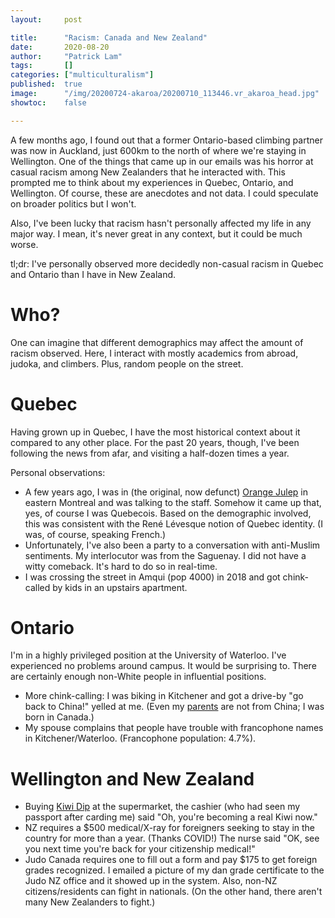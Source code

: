 ```yaml
---
layout:     post

title:      "Racism: Canada and New Zealand"
date:       2020-08-20
author:     "Patrick Lam"
tags:       []
categories: ["multiculturalism"]
published:  true
image:      "/img/20200724-akaroa/20200710_113446.vr_akaroa_head.jpg"
showtoc:    false

---
```


A few months ago, I found out that a former Ontario-based climbing
partner was now in Auckland, just 600km to the north of where we're
staying in Wellington. One of the things that came up in our emails
was his horror at casual racism among New Zealanders that he
interacted with. This prompted me to think about my experiences in
Quebec, Ontario, and Wellington. Of course, these are anecdotes and
not data. I could speculate on broader politics but I won't.

Also, I've been lucky that racism hasn't personally affected my life
in any major way. I mean, it's never great in any context, but it
could be much worse.

tl;dr: I've personally observed more decidedly non-casual racism in
Quebec and Ontario than I have in New Zealand.

# Who?

One can imagine that different demographics may affect the amount of
racism observed. Here, I interact with mostly academics from abroad,
judoka, and climbers. Plus, random people on the street.

# Quebec

Having grown up in Quebec, I have the most historical context about it
compared to any other place. For the past 20 years, though, I've been
following the news from afar, and visiting a half-dozen times a year.

Personal observations:

* A few years ago, I was in (the original, now defunct) <a href="http://archives.lametropole.com/article/bouffe/restos/orange-julep-n-est-plus">Orange Julep</a> in eastern Montreal and
was talking to the staff. Somehow it came up that, yes, of course I was
Quebecois. Based on the demographic involved, this was consistent with the
René Lévesque notion of Quebec identity. (I was, of course, speaking
French.)
* Unfortunately, I've also been a party to a conversation with
anti-Muslim sentiments. My interlocutor was from the Saguenay. I did
not have a witty comeback. It's hard to do so in real-time.
* I was crossing the street in Amqui (pop 4000) in 2018 and got chink-called
by kids in an upstairs apartment.

# Ontario

I'm in a highly privileged position at the University of Waterloo. I've
experienced no problems around campus. It would be surprising to. There are
certainly enough non-White people in influential positions.

* More chink-calling: I was biking in Kitchener and got a drive-by "go back to China!"
yelled at me. (Even my <a href="/post/20160128-letter/">parents</a> are not from China;
I was born in Canada.)
* My spouse complains that people have trouble with francophone names in
Kitchener/Waterloo. (Francophone population: 4.7%).

# Wellington and New Zealand

* Buying <a href="https://www.maggi.co.nz/recipes/vegetarian-recipes/traditional-kiwi-onion-dip">Kiwi Dip</a>
at the supermarket, the cashier (who had seen my passport after carding me) said "Oh, you're becoming a real Kiwi now."
* NZ requires a $500 medical/X-ray for foreigners seeking to stay in the country for more than a year.
(Thanks COVID!) The nurse said "OK, see you next time you're back for your citizenship medical!"
* Judo Canada requires one to fill out a form and pay $175 to get foreign grades recognized. I emailed a picture of my
dan grade certificate to the Judo NZ office and it showed up in the system. Also, non-NZ citizens/residents can fight
in nationals. (On the other hand, there aren't many New Zealanders to fight.)

